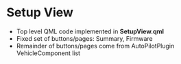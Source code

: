 # Setup View

- Top level QML code implemented in **SetupView.qml**
- Fixed set of buttons/pages: Summary, Firmware
- Remainder of buttons/pages come from AutoPilotPlugin VehicleComponent list
